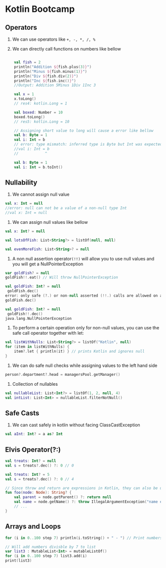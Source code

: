 # Kotlin Bootcamp

## Operators

1. We can use operators like `+, -, *, /, %`

1. We can directly call functions on numbers like bellow

```kotlin

    val fish = 2
    println("Addition ${fish.plus(3)}")
    println("Minus ${fish.minus(1)}")
    println("Div ${fish.div(2)}")
    println("Inc ${fish.inc()}")
    //Output: Addition 5Minus 1Div 1Inc 3

    val x = 1
    x.toLong()
    // res4: kotlin.Long = 1

    val boxed: Number = 10
    boxed.toLong()
    // res5: kotlin.Long = 10

    // Assigning short value to long will cause a error like bellow
    val b: Byte = 1
    val i: Int = b
    // error: type mismatch: inferred type is Byte but Int was expected
    //val i: Int = b
    //            ^

    val b: Byte = 1
    val i: Int = b.toInt()
```

## Nullability

1. We cannot assign null value

```kotlin
val x: Int = null
//error: null can not be a value of a non-null type Int
//val x: Int = null
```

1. We can assign null values like bellow

```kotlin
val x: Int? = null

val lotsOfFish: List<String?> = listOf(null, null)

val evenMoreFish: List<String>? = null
```

1. A non null assertion operator`(!!)` will allow you to use null values and you will get a NullPointerException

```kotlin
var goldFish? = null
goldFish!!.eat() // Will throw NullPointerException

val goldFish: Int? = null
 goldFish.dec()
error: only safe (?.) or non-null asserted (!!.) calls are allowed on a nullable receiver of type Int?
goldFish.dec()

val goldFish: Int? = null
 goldFish!!.dec()
java.lang.NullPointerException
```

1. To perform a certain operation only for non-null values, you can use the safe call operator together with let:

```kotlin
val listWithNulls: List<String?> = listOf("Kotlin", null)
for (item in listWithNulls) {
    item?.let { println(it) } // prints Kotlin and ignores null
}
```

1. We can do safe null checks while assigning values to the left hand side

```kotlin
person?.department?.head = managersPool.getManager()
```

1. Collection of nullables

```kotlin
val nullableList: List<Int?> = listOf(1, 2, null, 4)
val intList: List<Int> = nullableList.filterNotNull()
```

## Safe Casts

1. We can cast safely in kotlin without facing ClassCastException

```kotlin
val aInt: Int? = a as? Int
```


## Elvis Operator(?:)

```kotlin
val treats: Int? = null
val s = treats?.dec() ?: 0 // 0

val treats: Int? = 5
val s = treats?.dec() ?: 0 // 4

// Since throw and return are expressions in Kotlin, they can also be used on the right hand side of the elvis operator. 
fun foo(node: Node): String? {
    val parent = node.getParent() ?: return null
    val name = node.getName() ?: throw IllegalArgumentException("name expected")
    // ...
}
```

## Arrays and Loops


```kotlin
for (i in 0..100 step 7) println(i.toString() + " - ") // Print numbers divisble by 7

// Will add numbers divisble by 7 to list
var list3 : MutableList<Int> = mutableListOf()
for (i in 0..100 step 7) list3.add(i)
print(list3)
```